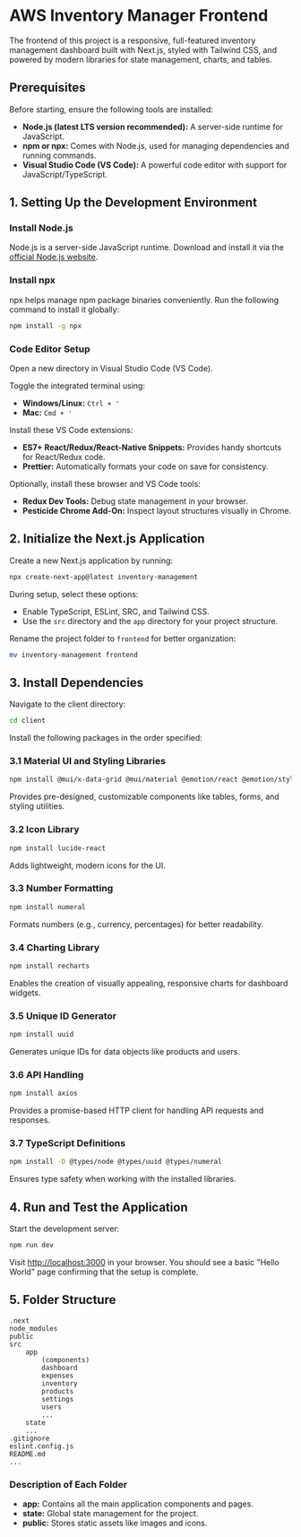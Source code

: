 # AWS Inventory Manager Frontend

The frontend of this project is a responsive, full-featured inventory management dashboard built with Next.js, styled with Tailwind CSS, and powered by modern libraries for state management, charts, and tables.

## Prerequisites

Before starting, ensure the following tools are installed:

- **Node.js (latest LTS version recommended):** A server-side runtime for JavaScript.
- **npm or npx:** Comes with Node.js, used for managing dependencies and running commands.
- **Visual Studio Code (VS Code):** A powerful code editor with support for JavaScript/TypeScript.

## 1. Setting Up the Development Environment

### Install Node.js

Node.js is a server-side JavaScript runtime. Download and install it via the [official Node.js website](https://nodejs.org/).

### Install npx

npx helps manage npm package binaries conveniently. Run the following command to install it globally:

```bash
npm install -g npx
```

### Code Editor Setup

Open a new directory in Visual Studio Code (VS Code).

Toggle the integrated terminal using:

- **Windows/Linux:** `Ctrl + '` 
- **Mac:** `Cmd + '`

Install these VS Code extensions:

- **ES7+ React/Redux/React-Native Snippets:** Provides handy shortcuts for React/Redux code.
- **Prettier:** Automatically formats your code on save for consistency.

Optionally, install these browser and VS Code tools:

- **Redux Dev Tools:** Debug state management in your browser.
- **Pesticide Chrome Add-On:** Inspect layout structures visually in Chrome.

## 2. Initialize the Next.js Application

Create a new Next.js application by running:

```bash
npx create-next-app@latest inventory-management
```

During setup, select these options:

- Enable TypeScript, ESLint, SRC, and Tailwind CSS.
- Use the `src` directory and the `app` directory for your project structure.

Rename the project folder to `frontend` for better organization:

```bash
mv inventory-management frontend
```

## 3. Install Dependencies

Navigate to the client directory:

```bash
cd client
```

Install the following packages in the order specified:

### 3.1 Material UI and Styling Libraries

```bash
npm install @mui/x-data-grid @mui/material @emotion/react @emotion/styled
```

Provides pre-designed, customizable components like tables, forms, and styling utilities.

### 3.2 Icon Library

```bash
npm install lucide-react
```

Adds lightweight, modern icons for the UI.

### 3.3 Number Formatting

```bash
npm install numeral
```

Formats numbers (e.g., currency, percentages) for better readability.

### 3.4 Charting Library

```bash
npm install recharts
```

Enables the creation of visually appealing, responsive charts for dashboard widgets.

### 3.5 Unique ID Generator

```bash
npm install uuid
```

Generates unique IDs for data objects like products and users.

### 3.6 API Handling

```bash
npm install axios
```

Provides a promise-based HTTP client for handling API requests and responses.

### 3.7 TypeScript Definitions

```bash
npm install -D @types/node @types/uuid @types/numeral
```

Ensures type safety when working with the installed libraries.

## 4. Run and Test the Application

Start the development server:

```bash
npm run dev
```

Visit [http://localhost:3000](http://localhost:3000) in your browser. You should see a basic "Hello World" page confirming that the setup is complete.

## 5. Folder Structure

```
.next
node_modules
public
src
    app
        (components)
        dashboard
        expenses
        inventory
        products
        settings
        users
        ...
    state
    ...
.gitignore
eslint.config.js
README.md
...
```

### Description of Each Folder

- **app:** Contains all the main application components and pages.
- **state:** Global state management for the project.
- **public:** Stores static assets like images and icons.

